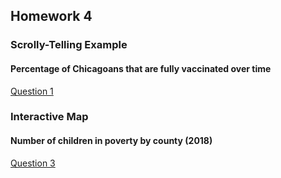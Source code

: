 ## Homework 4

### Scrolly-Telling Example
#### Percentage of Chicagoans that are fully vaccinated over time
[Question 1](https://jacobjameson.github.io/ppha-30560/Homework%204/Scrolly%20Telling/)

### Interactive Map
#### Number of children in poverty by county (2018)
[Question 3](https://jacobjameson.github.io/ppha-30560/Homework%204/Poverty%20Map/)


